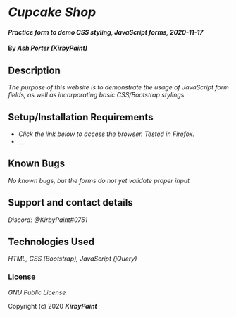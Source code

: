 # _Cupcake Shop_

#### _Practice form to demo CSS styling, JavaScript forms, 2020-11-17_

#### By _**Ash Porter (KirbyPaint)**_

## Description

_The purpose of this website is to demonstrate the usage of JavaScript form fields, as well as incorporating basic CSS/Bootstrap stylings_

## Setup/Installation Requirements

* _Click the link below to access the browser. Tested in Firefox._
* __

## Known Bugs

_No known bugs, but the forms do not yet validate proper input_

## Support and contact details

_Discord: @KirbyPaint#0751_

## Technologies Used

_HTML, CSS (Bootstrap), JavaScript (jQuery)_

### License

*GNU Public License*

Copyright (c) 2020 **_KirbyPaint_**